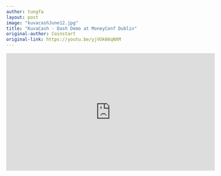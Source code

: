 ```yaml
---
author: tungfa
layout: post
image: "kuvacashJune12.jpg"
title: "KuvaCash - Dash Demo at MoneyConf Dublin"
original-author: Coinstart
original-link: https://youtu.be/yjVUk66qNXM
---
```




<iframe width="560" height="315" src="https://www.youtube.com/embed/yjVUk66qNXM" frameborder="0" allow="autoplay; encrypted-media" allowfullscreen></iframe>


